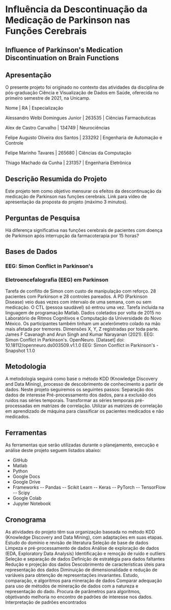 # Influência da Descontinuação da Medicação de Parkinson nas Funções Cerebrais

## Influence of Parkinson's Medication Discontinuation on Brain Functions

## Apresentação
O presente projeto foi originado no contexto das atividades da disciplina de pós-graduação Ciência e Visualização de Dados em Saúde, oferecida no primeiro semestre de 2021, na Unicamp.
 
Nome | RA | Especialização

Alessandro Welbi Domingues Junior | 263535 | Ciências Farmacêuticas

Alex de Castro Carvalho | 134749 | Neurociências

Felipe Augusto Oliveira dos Santos | 233292 | Engenharia de Automação e Controle

Felipe Marinho Tavares | 265680 | Ciências da Computação

Thiago Machado da Cunha | 231357 | Engenharia Eletrônica

## Descrição Resumida do Projeto
Este projeto tem como objetivo mensurar os efeitos da descontinuação da medicação de Parkinson nas funções cerebrais.
Link para vídeo de apresentação da proposta do projeto (máximo 3 minutos).

## Perguntas de Pesquisa
Há diferença significativa nas funções cerebrais de pacientes com doença de Parkinson após interrupção da farmacoterapia por 15 horas?

## Bases de Dados
### EEG: Simon Conflict in Parkinson's
### Eletroencefalografia (EEG) em Parkinson

Tarefa de conflito de Simon com custo de manipulação com reforço. 28 pacientes com Parkinson e 28 controles pareados. A PD (Parkinson Disease) veio duas vezes com intervalo de uma semana, com ou sem medicação. O CTL (pessoa saudável) só entrou uma vez. Tarefa incluída na linguagem de programação Matlab. Dados coletados por volta de 2015 no Laboratório de Ritmos Cognitivos e Computação da Universidade do Novo México. Os participantes também tinham um acelerômetro colado na mão mais afetada por tremores. Dimensões X, Y, Z registradas por toda parte.
James F Cavanagh and Arun Singh and Kumar Narayanan (2021). EEG: Simon Conflict in Parkinson's. OpenNeuro. [Dataset] doi: 10.18112/openneuro.ds003509.v1.1.0
EEG: Simon Conflict in Parkinson's - Snapshot 1.1.0

## Metodologia
A metodologia seguirá como base o método KDD (Knowledge Discovery and Data Mining), processo de descobrimento de conhecimento a partir de dados. Neste projeto seguiremos os seguintes passos:
Separação dos dados de interesse
Pré-processamento dos dados, para a exclusão dos ruídos nas séries temporais.
Transformar as séries temporais pré-processadas em matrizes de correlação.
Utilizar as matrizes de correlação em aprendizado de máquina para classificar os pacientes medicados e não medicados.
 
## Ferramentas
As ferramentas que serão utilizadas durante o planejamento, execução e análise deste projeto seguem listados abaixo:
- GitHub
- Matlab
- Python
- Google Docs
- Google Drive
- Frameworks
-- Pandas
-- Scikit Learn
-- Keras
-- PyTorch
-- TensorFlow
-- Scipy
- Google Colab
- Jupyter Notebook

## Cronograma
As atividades do projeto têm sua organização baseada no método KDD (Knowledge Discovery and Data Mining), com adaptações em suas etapas.
Estudo do domínio e revisão de literatura
Seleção de base de dados
Limpeza e pré-processamento de dados
Análise de exploração de dados (EDA, Exploratory Data Analysis)
Identificação e remoção de ruído e outliers
Seleção e separação de dados
Definição de estratégia para dados faltantes
Redução e projeção dos dados
Descobrimento de características úteis para representação dos dados
Diminuição de dimensionalidade e redução de variáveis para obtenção de representações invariantes.
Estudo, comparação, e algoritmos para mineração de dados
Comparar adequação para uso de métodos de mineração de dados com a natureza e representação do dado.
Procura de parâmetros para algoritmos, objetivando melhoria no encontro de padrões de interesse nos dados.
Interpretação de padrões encontrados
